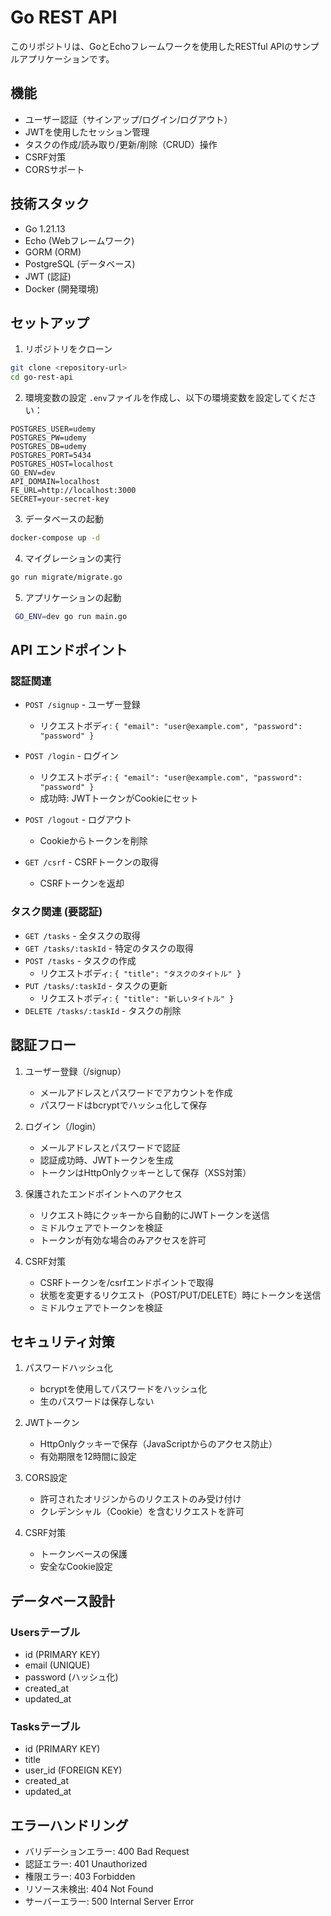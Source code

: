 # Go REST API

このリポジトリは、GoとEchoフレームワークを使用したRESTful APIのサンプルアプリケーションです。

## 機能

- ユーザー認証（サインアップ/ログイン/ログアウト）
- JWTを使用したセッション管理
- タスクの作成/読み取り/更新/削除（CRUD）操作
- CSRF対策
- CORSサポート

## 技術スタック

- Go 1.21.13
- Echo (Webフレームワーク)
- GORM (ORM)
- PostgreSQL (データベース)
- JWT (認証)
- Docker (開発環境)

## セットアップ

1. リポジトリをクローン
```bash
git clone <repository-url>
cd go-rest-api
```

2. 環境変数の設定
`.env`ファイルを作成し、以下の環境変数を設定してください：
```
POSTGRES_USER=udemy
POSTGRES_PW=udemy
POSTGRES_DB=udemy
POSTGRES_PORT=5434
POSTGRES_HOST=localhost
GO_ENV=dev
API_DOMAIN=localhost
FE_URL=http://localhost:3000
SECRET=your-secret-key
```

3. データベースの起動
```bash
docker-compose up -d
```

4. マイグレーションの実行
```bash
go run migrate/migrate.go
```

5. アプリケーションの起動
```bash
 GO_ENV=dev go run main.go
```

## API エンドポイント

### 認証関連

- `POST /signup` - ユーザー登録
  - リクエストボディ: `{ "email": "user@example.com", "password": "password" }`

- `POST /login` - ログイン
  - リクエストボディ: `{ "email": "user@example.com", "password": "password" }`
  - 成功時: JWTトークンがCookieにセット

- `POST /logout` - ログアウト
  - Cookieからトークンを削除

- `GET /csrf` - CSRFトークンの取得
  - CSRFトークンを返却

### タスク関連 (要認証)

- `GET /tasks` - 全タスクの取得
- `GET /tasks/:taskId` - 特定のタスクの取得
- `POST /tasks` - タスクの作成
  - リクエストボディ: `{ "title": "タスクのタイトル" }`
- `PUT /tasks/:taskId` - タスクの更新
  - リクエストボディ: `{ "title": "新しいタイトル" }`
- `DELETE /tasks/:taskId` - タスクの削除

## 認証フロー

1. ユーザー登録（/signup）
   - メールアドレスとパスワードでアカウントを作成
   - パスワードはbcryptでハッシュ化して保存

2. ログイン（/login）
   - メールアドレスとパスワードで認証
   - 認証成功時、JWTトークンを生成
   - トークンはHttpOnlyクッキーとして保存（XSS対策）

3. 保護されたエンドポイントへのアクセス
   - リクエスト時にクッキーから自動的にJWTトークンを送信
   - ミドルウェアでトークンを検証
   - トークンが有効な場合のみアクセスを許可

4. CSRF対策
   - CSRFトークンを/csrfエンドポイントで取得
   - 状態を変更するリクエスト（POST/PUT/DELETE）時にトークンを送信
   - ミドルウェアでトークンを検証

## セキュリティ対策

1. パスワードハッシュ化
   - bcryptを使用してパスワードをハッシュ化
   - 生のパスワードは保存しない

2. JWTトークン
   - HttpOnlyクッキーで保存（JavaScriptからのアクセス防止）
   - 有効期限を12時間に設定

3. CORS設定
   - 許可されたオリジンからのリクエストのみ受け付け
   - クレデンシャル（Cookie）を含むリクエストを許可

4. CSRF対策
   - トークンベースの保護
   - 安全なCookie設定

## データベース設計

### Usersテーブル
- id (PRIMARY KEY)
- email (UNIQUE)
- password (ハッシュ化)
- created_at
- updated_at

### Tasksテーブル
- id (PRIMARY KEY)
- title
- user_id (FOREIGN KEY)
- created_at
- updated_at

## エラーハンドリング

- バリデーションエラー: 400 Bad Request
- 認証エラー: 401 Unauthorized
- 権限エラー: 403 Forbidden
- リソース未検出: 404 Not Found
- サーバーエラー: 500 Internal Server Error

